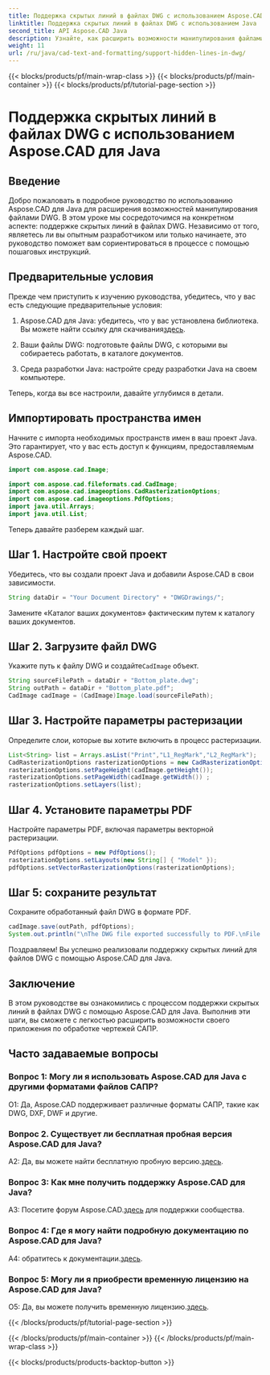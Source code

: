 ```yaml
---
title: Поддержка скрытых линий в файлах DWG с использованием Aspose.CAD для Java
linktitle: Поддержка скрытых линий в файлах DWG с использованием Java
second_title: API Aspose.CAD Java
description: Узнайте, как расширить возможности манипулирования файлами DWG вашего Java-приложения с помощью Aspose.CAD. Следуйте нашему пошаговому руководству по поддержке скрытых линий. Упростите обработку чертежей САПР.
weight: 11
url: /ru/java/cad-text-and-formatting/support-hidden-lines-in-dwg/
---
```


{{< blocks/products/pf/main-wrap-class >}}
{{< blocks/products/pf/main-container >}}
{{< blocks/products/pf/tutorial-page-section >}}

# Поддержка скрытых линий в файлах DWG с использованием Aspose.CAD для Java

## Введение

Добро пожаловать в подробное руководство по использованию Aspose.CAD для Java для расширения возможностей манипулирования файлами DWG. В этом уроке мы сосредоточимся на конкретном аспекте: поддержке скрытых линий в файлах DWG. Независимо от того, являетесь ли вы опытным разработчиком или только начинаете, это руководство поможет вам сориентироваться в процессе с помощью пошаговых инструкций.

## Предварительные условия

Прежде чем приступить к изучению руководства, убедитесь, что у вас есть следующие предварительные условия:

1.  Aspose.CAD для Java: убедитесь, что у вас установлена библиотека. Вы можете найти ссылку для скачивания[здесь](https://releases.aspose.com/cad/java/).

2. Ваши файлы DWG: подготовьте файлы DWG, с которыми вы собираетесь работать, в каталоге документов.

3. Среда разработки Java: настройте среду разработки Java на своем компьютере.

Теперь, когда вы все настроили, давайте углубимся в детали.

## Импортировать пространства имен

Начните с импорта необходимых пространств имен в ваш проект Java. Это гарантирует, что у вас есть доступ к функциям, предоставляемым Aspose.CAD.

```java
import com.aspose.cad.Image;

import com.aspose.cad.fileformats.cad.CadImage;
import com.aspose.cad.imageoptions.CadRasterizationOptions;
import com.aspose.cad.imageoptions.PdfOptions;
import java.util.Arrays;
import java.util.List;
```

Теперь давайте разберем каждый шаг.

## Шаг 1. Настройте свой проект

Убедитесь, что вы создали проект Java и добавили Aspose.CAD в свои зависимости.

```java
String dataDir = "Your Document Directory" + "DWGDrawings/";
```

Замените «Каталог ваших документов» фактическим путем к каталогу ваших документов.

## Шаг 2. Загрузите файл DWG

 Укажите путь к файлу DWG и создайте`CadImage` объект.

```java
String sourceFilePath = dataDir + "Bottom_plate.dwg";
String outPath = dataDir + "Bottom_plate.pdf";
CadImage cadImage = (CadImage)Image.load(sourceFilePath);
```

## Шаг 3. Настройте параметры растеризации

Определите слои, которые вы хотите включить в процесс растеризации.

```java
List<String> list = Arrays.asList("Print","L1_RegMark","L2_RegMark");
CadRasterizationOptions rasterizationOptions = new CadRasterizationOptions();
rasterizationOptions.setPageHeight(cadImage.getHeight());
rasterizationOptions.setPageWidth(cadImage.getWidth()) ;
rasterizationOptions.setLayers(list);
```

## Шаг 4. Установите параметры PDF

Настройте параметры PDF, включая параметры векторной растеризации.

```java
PdfOptions pdfOptions = new PdfOptions();
rasterizationOptions.setLayouts(new String[] { "Model" });
pdfOptions.setVectorRasterizationOptions(rasterizationOptions);
```

## Шаг 5: сохраните результат

Сохраните обработанный файл DWG в формате PDF.

```java
cadImage.save(outPath, pdfOptions);
System.out.println("\nThe DWG file exported successfully to PDF.\nFile saved at " + dataDir);
```

Поздравляем! Вы успешно реализовали поддержку скрытых линий для файлов DWG с помощью Aspose.CAD для Java.

## Заключение

В этом руководстве вы ознакомились с процессом поддержки скрытых линий в файлах DWG с помощью Aspose.CAD для Java. Выполнив эти шаги, вы сможете с легкостью расширить возможности своего приложения по обработке чертежей САПР.

## Часто задаваемые вопросы

### Вопрос 1: Могу ли я использовать Aspose.CAD для Java с другими форматами файлов САПР?

О1: Да, Aspose.CAD поддерживает различные форматы САПР, такие как DWG, DXF, DWF и другие.

### Вопрос 2. Существует ли бесплатная пробная версия Aspose.CAD для Java?

 A2: Да, вы можете найти бесплатную пробную версию.[здесь](https://releases.aspose.com/).

### Вопрос 3: Как мне получить поддержку Aspose.CAD для Java?

 A3: Посетите форум Aspose.CAD.[здесь](https://forum.aspose.com/c/cad/19) для поддержки сообщества.

### Вопрос 4: Где я могу найти подробную документацию по Aspose.CAD для Java?

 A4: обратитесь к документации.[здесь](https://reference.aspose.com/cad/java/).

### Вопрос 5: Могу ли я приобрести временную лицензию на Aspose.CAD для Java?

 О5: Да, вы можете получить временную лицензию.[здесь](https://purchase.aspose.com/temporary-license/).

{{< /blocks/products/pf/tutorial-page-section >}}

{{< /blocks/products/pf/main-container >}}
{{< /blocks/products/pf/main-wrap-class >}}

{{< blocks/products/products-backtop-button >}}
